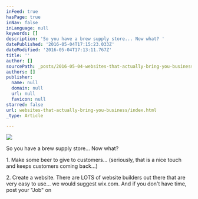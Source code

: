 ```yaml
---
inFeed: true
hasPage: true
inNav: false
inLanguage: null
keywords: []
description: 'So you have a brew supply store... Now what? '
datePublished: '2016-05-04T17:15:23.033Z'
dateModified: '2016-05-04T17:13:11.767Z'
title: ''
author: []
sourcePath: _posts/2016-05-04-websites-that-actually-bring-you-business.md
authors: []
publisher:
  name: null
  domain: null
  url: null
  favicon: null
starred: false
url: websites-that-actually-bring-you-business/index.html
_type: Article

---
```

![](https://the-grid-user-content.s3-us-west-2.amazonaws.com/88c8422f-ff1f-4771-a901-ebc0456f8855.jpg)

So you have a brew supply store... Now what? 

1\. Make some beer to give to customers... (seriously, that is a nice touch and keeps customers coming back...)

2\. Create a website. There are LOTS of website builders out there that are very easy to use... we would suggest wix.com. And if you don't have time, post your "Job" on